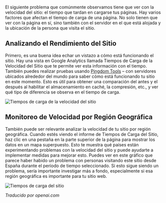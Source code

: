 <!-- Filename: Monitoring_Site_Speed / Display title: Monitorear la Velocidad del Sitio -->

El siguiente problema que comúnmente observamos tiene que ver con la velocidad del sitio: el tiempo que tardan en cargarse tus páginas. Hay varios factores que afectan el tiempo de carga de una página. No solo tienen que ver con la página en sí, sino también con el servidor en el que está alojada y la ubicación de la persona que visita el sitio.

## Analizando el Rendimiento del Sitio

Primero, es una buena idea echar un vistazo a cómo está funcionando el sitio. 
Hay una vista en Google Analytics llamada Tiempos de Carga de la Velocidad del Sitio que te permite ver esta información con el tiempo. También puedes realizar pruebas usando <a href="https://tools.pingdom.com/" rel="nofollow noreferrer noopener">Pingdom Tools</a> – con servidores ubicados alrededor del mundo para saber cómo está funcionando tu sitio en este momento. Esto es útil para obtener una comparación del antes y el después al habilitar el almacenamiento en caché, la compresión, etc., y ver qué tipo de diferencia se observa en el tiempo de carga.

![Tiempos de carga de la velocidad del sitio](../../../en/images/performance/monitoring-site-speed.png)

## Monitoreo de Velocidad por Región Geográfica

También puede ser relevante analizar la velocidad de tu sitio por región geográfica. Cuando estés viendo el informe de Tiempos de Carga del Sitio, haz clic en una pestaña en la parte superior de la página para mostrar los datos en un mapa superpuesto. Esto te muestra qué países están experimentando problemas con la velocidad del sitio y puede ayudarte a implementar medidas para mejorar esto. Puedes ver en este gráfico que parece haber habido un problema con personas visitando este sitio desde España durante el período de tiempo seleccionado. Si esto sigue siendo un problema, sería importante investigar más a fondo, especialmente si esa región geográfica es importante para tu sitio web.

![Tiempos de carga del sitio](../../../en/images/performance/monitoring-site-speed-by-country.png)

*Traducido por openai.com*

